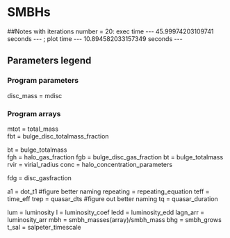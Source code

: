 # SMBHs

##Notes
with iterations number = 20:
 exec time --- 45.99974203109741 seconds --- ;
plot time --- 10.894582033157349 seconds ---

## Parameters legend

### Program parameters
disc_mass = mdisc 

### Program arrays
mtot = total_mass  
fbt = bulge_disc_totalmass_fraction  

bt = bulge_totalmass  
fgh = halo_gas_fraction
fgb = bulge_disc_gas_fraction
bt = bulge_totalmass
rvir = virial_radius
conc = halo_concentration_parameters

fdg = disc_gasfraction

a1 = dot_t1 #figure better naming
repeating = repeating_equation
teff = time_eff
trep = quasar_dts  #figure out better naming
tq = quasar_duration

lum = luminosity
l = luminosity_coef
ledd = luminosity_edd
lagn_arr = luminosity_arr
mbh = smbh_masses(array)/smbh_mass
bhg = smbh_grows
t_sal = salpeter_timescale
